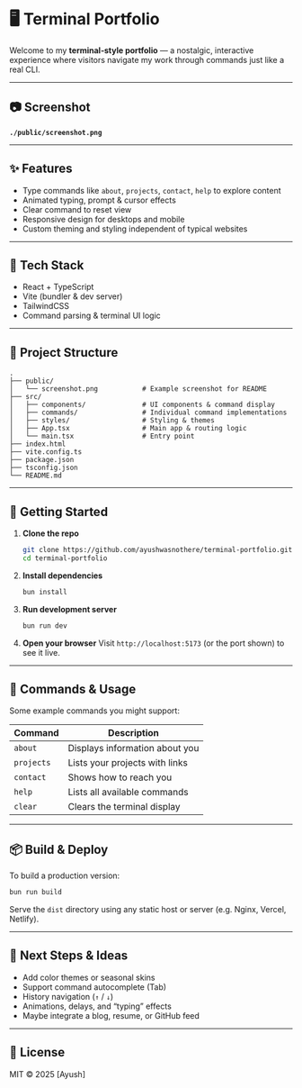 # 🖥️ Terminal Portfolio

Welcome to my **terminal‑style portfolio** — a nostalgic, interactive experience where visitors navigate my work through commands just like a real CLI.

---

## 📷 Screenshot

**`./public/screenshot.png`**

---

## ✨ Features

- Type commands like `about`, `projects`, `contact`, `help` to explore content
- Animated typing, prompt & cursor effects
- Clear command to reset view
- Responsive design for desktops and mobile
- Custom theming and styling independent of typical websites

---

## 🧩 Tech Stack

- React + TypeScript
- Vite (bundler & dev server)
- TailwindCSS
- Command parsing & terminal UI logic

---

## 📁 Project Structure

```
.
├── public/
│   └── screenshot.png           # Example screenshot for README
├── src/
│   ├── components/              # UI components & command display
│   ├── commands/                # Individual command implementations
│   ├── styles/                  # Styling & themes
│   ├── App.tsx                  # Main app & routing logic
│   └── main.tsx                 # Entry point
├── index.html
├── vite.config.ts
├── package.json
├── tsconfig.json
└── README.md
```

---

## 🚀 Getting Started

1. **Clone the repo**

   ```bash
   git clone https://github.com/ayushwasnothere/terminal-portfolio.git
   cd terminal-portfolio
   ```

2. **Install dependencies**

   ```bash
   bun install
   ```

3. **Run development server**

   ```bash
   bun run dev
   ```

4. **Open your browser**
   Visit `http://localhost:5173` (or the port shown) to see it live.

---

## 💬 Commands & Usage

Some example commands you might support:

| Command    | Description                    |
| ---------- | ------------------------------ |
| `about`    | Displays information about you |
| `projects` | Lists your projects with links |
| `contact`  | Shows how to reach you         |
| `help`     | Lists all available commands   |
| `clear`    | Clears the terminal display    |

---

## 📦 Build & Deploy

To build a production version:

```bash
bun run build
```

Serve the `dist` directory using any static host or server (e.g. Nginx, Vercel, Netlify).

---

## 🧠 Next Steps & Ideas

- Add color themes or seasonal skins
- Support command autocomplete (Tab)
- History navigation (`↑` / `↓`)
- Animations, delays, and “typing” effects
- Maybe integrate a blog, resume, or GitHub feed

---

## 📄 License

MIT © 2025 [Ayush]
